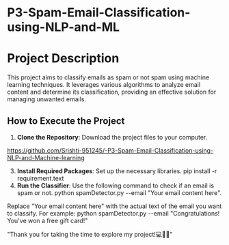 # P3-Spam-Email-Classification-using-NLP-and-ML

<h1> Project Description</h1>

This project aims to classify emails as spam or not spam using machine learning techniques. It leverages various algorithms to analyze email content and determine its classification, providing an effective solution for managing unwanted emails.

<h2>How to Execute the Project</h2>

1. **Clone the Repository**: Download the project files to your computer.
     
 https://github.com/Srishti-951245/-P3-Spam-Email-Classification-using-NLP-and-Machine-learning
   
3. **Install Required Packages**: Set up the necessary libraries.
   pip install -r requirement.text
4.  **Run the Classifier**: Use the following command to check if an email is spam or not.
   python spamDetector.py --email "Your email content here".

  Replace "Your email content here" with the actual text of the email you want to classify. For example:
   python spamDetector.py --email "Congratulations! You've won a free gift card!"

 "Thank you for taking the time to explore my project!💻🌟😊"
